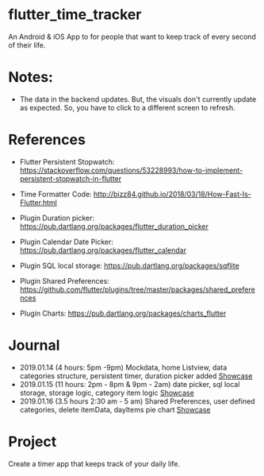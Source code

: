 # flutter_time_tracker
An Android & iOS App to for people that want to keep track of every second of their life. 

# Notes: 
- The data in the backend updates. But, the visuals don't currently update as expected. So, you have to click to a different screen to refresh. 

# References
- Flutter Persistent Stopwatch: https://stackoverflow.com/questions/53228993/how-to-implement-persistent-stopwatch-in-flutter
- Time Formatter Code: http://bizz84.github.io/2018/03/18/How-Fast-Is-Flutter.html

- Plugin Duration picker: https://pub.dartlang.org/packages/flutter_duration_picker
- Plugin Calendar Date Picker: https://pub.dartlang.org/packages/flutter_calendar
- Plugin SQL local storage: https://pub.dartlang.org/packages/sqflite
- Plugin Shared Preferences: https://github.com/flutter/plugins/tree/master/packages/shared_preferences
- Plugin Charts: https://pub.dartlang.org/packages/charts_flutter

# Journal
- 2019.01.14 (4 hours: 5pm -9pm) Mockdata, home Listview, data categories structure, persistent timer, duration picker added [Showcase](https://www.youtube.com/watch?v=sJSjLE4a2ms&feature=youtu.be)
- 2019.01.15 (11 hours: 2pm - 8pm & 9pm - 2am) date picker, sql local storage, storage logic, category item logic [Showcase](https://www.youtube.com/watch?v=-MM6zm8KY_Q&feature=youtu.be)
- 2019.01.16 (3.5 hours 2:30 am - 5 am) Shared Preferences, user defined categories, delete itemData, dayItems pie chart [Showcase](https://youtu.be/B8ij89_rLuE)

# Project 
Create a timer app that keeps track of your daily life.

